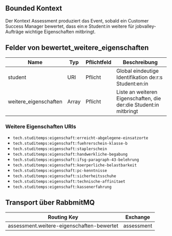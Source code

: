 ## Bounded Kontext

Der Kontext Assessment produziert das Event, sobald ein Customer Success Manager bewertet, dass ein:e Student:in weitere für jobvalley-Aufträge wichtige Eigenschaften mitbringt.

## Felder von bewertet_weitere_eigenschaften

| Name                  | Typ   | Pflichtfeld | Beschreibung                                                      |
| --------------------- | ----- | ----------- | ----------------------------------------------------------------- |
| student               | URI   | Pflicht     | Global eindeutige Identifikation de:r:s Student:en:in             |
| weitere_eigenschaften | Array | Pflicht     | Liste an weiteren Eigenschaften, die der:die Student:in mitbringt |

### Weitere Eigenschaften URIs

-   `tech.studitemps:eigenschaft:erreicht-abgelegene-einsatzorte`
-   `tech.studitemps:eigenschaft:fuehrerschein-klasse-b`
-   `tech.studitemps:eigenschaft:staplerschein`
-   `tech.studitemps:eigenschaft:handwerkliche-begabung`
-   `tech.studitemps:eigenschaft:ifsg-paragraph-43-belehrung`
-   `tech.studitemps:eigenschaft:koerperliche-belastbarkeit`
-   `tech.studitemps:eigenschaft:pc-kenntnisse`
-   `tech.studitemps:eigenschaft:sicherheitsschuhe`
-   `tech.studitemps:eigenschaft:technische-affinitaet`
-   `tech.studitemps:eigenschaft:kassenerfahrung`

## Transport über RabbmitMQ

| Routing Key                               | Exchange   |
| ----------------------------------------- | ---------- |
| assessment.weitere-eigenschaften-bewertet | assessment |
